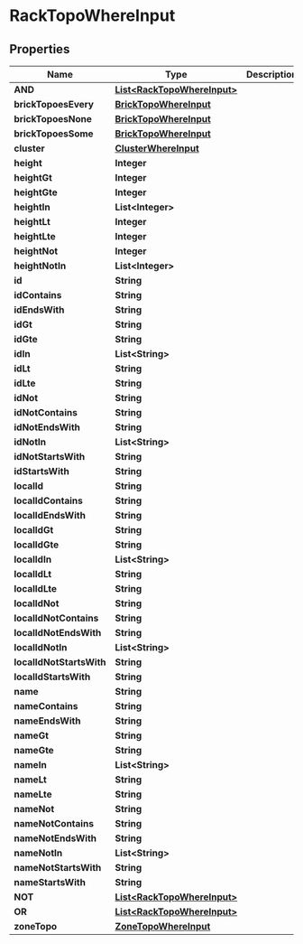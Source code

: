 

# RackTopoWhereInput


## Properties

Name | Type | Description | Notes
------------ | ------------- | ------------- | -------------
**AND** | [**List&lt;RackTopoWhereInput&gt;**](RackTopoWhereInput.md) |  |  [optional]
**brickTopoesEvery** | [**BrickTopoWhereInput**](BrickTopoWhereInput.md) |  |  [optional]
**brickTopoesNone** | [**BrickTopoWhereInput**](BrickTopoWhereInput.md) |  |  [optional]
**brickTopoesSome** | [**BrickTopoWhereInput**](BrickTopoWhereInput.md) |  |  [optional]
**cluster** | [**ClusterWhereInput**](ClusterWhereInput.md) |  |  [optional]
**height** | **Integer** |  |  [optional]
**heightGt** | **Integer** |  |  [optional]
**heightGte** | **Integer** |  |  [optional]
**heightIn** | **List&lt;Integer&gt;** |  |  [optional]
**heightLt** | **Integer** |  |  [optional]
**heightLte** | **Integer** |  |  [optional]
**heightNot** | **Integer** |  |  [optional]
**heightNotIn** | **List&lt;Integer&gt;** |  |  [optional]
**id** | **String** |  |  [optional]
**idContains** | **String** |  |  [optional]
**idEndsWith** | **String** |  |  [optional]
**idGt** | **String** |  |  [optional]
**idGte** | **String** |  |  [optional]
**idIn** | **List&lt;String&gt;** |  |  [optional]
**idLt** | **String** |  |  [optional]
**idLte** | **String** |  |  [optional]
**idNot** | **String** |  |  [optional]
**idNotContains** | **String** |  |  [optional]
**idNotEndsWith** | **String** |  |  [optional]
**idNotIn** | **List&lt;String&gt;** |  |  [optional]
**idNotStartsWith** | **String** |  |  [optional]
**idStartsWith** | **String** |  |  [optional]
**localId** | **String** |  |  [optional]
**localIdContains** | **String** |  |  [optional]
**localIdEndsWith** | **String** |  |  [optional]
**localIdGt** | **String** |  |  [optional]
**localIdGte** | **String** |  |  [optional]
**localIdIn** | **List&lt;String&gt;** |  |  [optional]
**localIdLt** | **String** |  |  [optional]
**localIdLte** | **String** |  |  [optional]
**localIdNot** | **String** |  |  [optional]
**localIdNotContains** | **String** |  |  [optional]
**localIdNotEndsWith** | **String** |  |  [optional]
**localIdNotIn** | **List&lt;String&gt;** |  |  [optional]
**localIdNotStartsWith** | **String** |  |  [optional]
**localIdStartsWith** | **String** |  |  [optional]
**name** | **String** |  |  [optional]
**nameContains** | **String** |  |  [optional]
**nameEndsWith** | **String** |  |  [optional]
**nameGt** | **String** |  |  [optional]
**nameGte** | **String** |  |  [optional]
**nameIn** | **List&lt;String&gt;** |  |  [optional]
**nameLt** | **String** |  |  [optional]
**nameLte** | **String** |  |  [optional]
**nameNot** | **String** |  |  [optional]
**nameNotContains** | **String** |  |  [optional]
**nameNotEndsWith** | **String** |  |  [optional]
**nameNotIn** | **List&lt;String&gt;** |  |  [optional]
**nameNotStartsWith** | **String** |  |  [optional]
**nameStartsWith** | **String** |  |  [optional]
**NOT** | [**List&lt;RackTopoWhereInput&gt;**](RackTopoWhereInput.md) |  |  [optional]
**OR** | [**List&lt;RackTopoWhereInput&gt;**](RackTopoWhereInput.md) |  |  [optional]
**zoneTopo** | [**ZoneTopoWhereInput**](ZoneTopoWhereInput.md) |  |  [optional]



